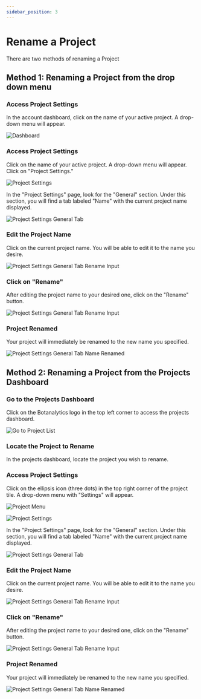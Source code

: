 ```yaml
---
sidebar_position: 3
---
```


# Rename a Project

There are two methods of renaming a Project

## Method 1: Renaming a Project from the drop down menu

### Access Project Settings

In the account dashboard, click on the name of your active project. A drop-down menu will appear.

![Dashboard](@site/static/img/dashboard.png)


### Access Project Settings

Click on the name of your active project. A drop-down menu will appear. Click on "Project Settings."

![Project Settings](@site/static/img/projects/settings.png)

In the "Project Settings" page, look for the "General" section. Under this section, you will find a tab labeled "Name" with the current project name displayed.

![Project Settings General Tab](@site/static/img/projects/general-tab.png)


### Edit the Project Name

Click on the current project name. You will be able to edit it to the name you desire.

![Project Settings General Tab Rename Input](@site/static/img/projects/rename-input.png)

### Click on "Rename"

After editing the project name to your desired one, click on the "Rename" button.

![Project Settings General Tab Rename Input](@site/static/img/projects/renamed-input.png)

### Project Renamed

Your project will immediately be renamed to the new name you specified.

![Project Settings General Tab Name Renamed](@site/static/img/projects/renamed.png)

## Method 2: Renaming a Project from the Projects Dashboard

### Go to the Projects Dashboard

Click on the Botanalytics logo in the top left corner to access the projects dashboard.

![Go to Project List](@site/static/img/projects/go-to-list.png)

### Locate the Project to Rename

In the projects dashboard, locate the project you wish to rename.

### Access Project Settings

Click on the ellipsis icon (three dots) in the top right corner of the project tile. A drop-down menu with "Settings" will appear.

![Project Menu](@site/static/img/projects/menu-icon.png)

![Project Settings](@site/static/img/projects/settings-select.png)

In the "Project Settings" page, look for the "General" section. Under this section, you will find a tab labeled "Name" with the current project name displayed.

![Project Settings General Tab](@site/static/img/projects/general-tab.png)

### Edit the Project Name

Click on the current project name. You will be able to edit it to the name you desire.

![Project Settings General Tab Rename Input](@site/static/img/projects/rename-input.png)

### Click on "Rename"

After editing the project name to your desired one, click on the "Rename" button.

![Project Settings General Tab Rename Input](@site/static/img/projects/renamed-input.png)

### Project Renamed

Your project will immediately be renamed to the new name you specified.

![Project Settings General Tab Name Renamed](@site/static/img/projects/renamed.png)
